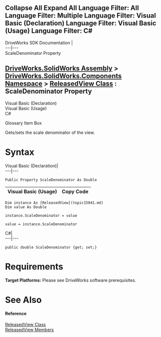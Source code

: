        

 Collapse All Expand All  Language Filter: All  Language Filter: Multiple  Language Filter: Visual Basic (Declaration) Language Filter: Visual Basic (Usage) Language Filter: C#  
---  
DriveWorks SDK Documentation  |   
---|---  
ScaleDenominator Property   
  
[DriveWorks.SolidWorks Assembly](topic13342.md) > [DriveWorks.SolidWorks.Components Namespace](topic13925.md) > [ReleasedView Class](topic15041.md) : ScaleDenominator Property  
---  
  
Visual Basic (Declaration)    
Visual Basic (Usage)    
C# 

Glossary Item Box

Gets/sets the scale denominator of the view. 

# Syntax

Visual Basic (Declaration)|   
---|---  
      
    
    Public Property ScaleDenominator As Double  
  
Visual Basic (Usage)| Copy Code  
---|---  
      
    
    Dim instance As [ReleasedView](topic15041.md)
    Dim value As Double
     
    instance.ScaleDenominator = value
     
    value = instance.ScaleDenominator  
  
C#|   
---|---  
      
    
    public double ScaleDenominator {get; set;}  
  
# Requirements

**Target Platforms:** Please see DriveWorks software prerequisites.

# See Also

#### Reference

[ReleasedView Class](topic15041.md)   
[ReleasedView Members](topic15042.md)


